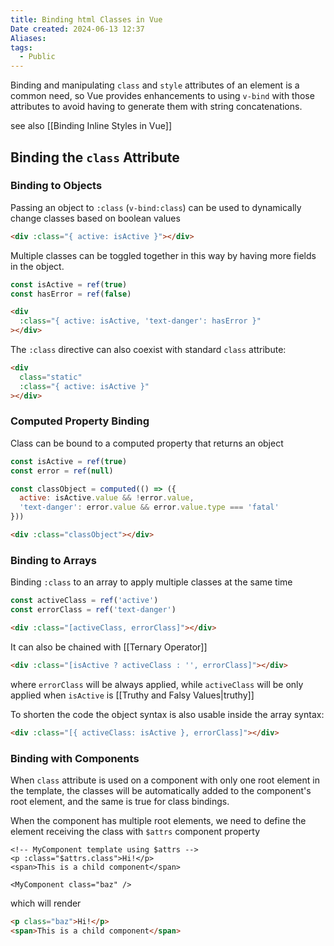 ```yaml
---
title: Binding html Classes in Vue
Date created: 2024-06-13 12:37
Aliases:
tags: 
  - Public
---
```


Binding and manipulating `class` and `style` attributes of an element is a common need, so Vue provides enhancements to using `v-bind` with those attributes to avoid having to generate them with string concatenations.

see also [[Binding Inline Styles in Vue]]

## Binding the `class` Attribute

### Binding to Objects
Passing an object to `:class` (`v-bind:class`) can be used to dynamically change classes based on boolean values

```html
<div :class="{ active: isActive }"></div>
```

Multiple classes can be toggled together in this way by having more fields in the object.

```js
const isActive = ref(true)
const hasError = ref(false)
```

```html
<div
  :class="{ active: isActive, 'text-danger': hasError }"
></div>
```

The `:class` directive can also coexist with standard `class` attribute:
```html
<div
  class="static"
  :class="{ active: isActive }"
></div>
```

### Computed Property Binding
Class can be bound to a computed property that returns an object

```js
const isActive = ref(true)
const error = ref(null)

const classObject = computed(() => ({
  active: isActive.value && !error.value,
  'text-danger': error.value && error.value.type === 'fatal'
}))
```

```html
<div :class="classObject"></div>
```

### Binding to Arrays
Binding `:class` to an array to apply multiple classes at the same time

```js
const activeClass = ref('active')
const errorClass = ref('text-danger')
```

```html
<div :class="[activeClass, errorClass]"></div>
```

It can also be chained with [[Ternary Operator]] 
```html
<div :class="[isActive ? activeClass : '', errorClass]"></div>
```
 where `errorClass` will be always applied, while `activeClass` will be only applied when `isActive` is [[Truthy and Falsy Values|truthy]]

To shorten the code the object syntax is also usable inside the array syntax:
```html
<div :class="[{ activeClass: isActive }, errorClass]"></div>
```

### Binding with Components

When `class` attribute is used on a component with only one root element in the template, the classes will be automatically added to the component's root element, and the same is true for class bindings.

When the component has multiple root elements, we need to define the element receiving the class with `$attrs` component property

```vue
<!-- MyComponent template using $attrs -->
<p :class="$attrs.class">Hi!</p>
<span>This is a child component</span>
```

```vue
<MyComponent class="baz" />
```

which will render
```html
<p class="baz">Hi!</p>
<span>This is a child component</span>
```

